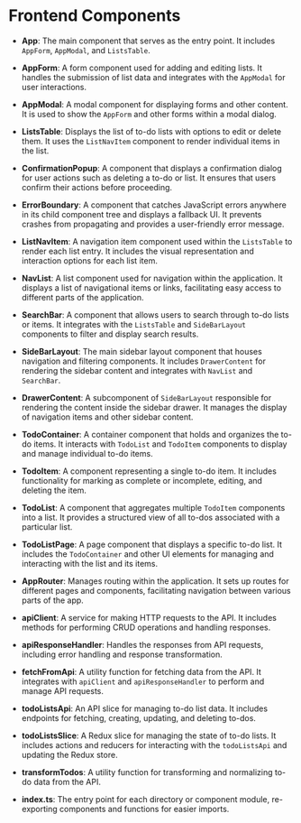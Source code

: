 # Frontend Components

- **App**: The main component that serves as the entry point. It includes `AppForm`, `AppModal`, and `ListsTable`.

- **AppForm**: A form component used for adding and editing lists. It handles the submission of list data and integrates with the `AppModal` for user interactions.

- **AppModal**: A modal component for displaying forms and other content. It is used to show the `AppForm` and other forms within a modal dialog.

- **ListsTable**: Displays the list of to-do lists with options to edit or delete them. It uses the `ListNavItem` component to render individual items in the list.

- **ConfirmationPopup**: A component that displays a confirmation dialog for user actions such as deleting a to-do or list. It ensures that users confirm their actions before proceeding.

- **ErrorBoundary**: A component that catches JavaScript errors anywhere in its child component tree and displays a fallback UI. It prevents crashes from propagating and provides a user-friendly error message.

- **ListNavItem**: A navigation item component used within the `ListsTable` to render each list entry. It includes the visual representation and interaction options for each list item.

- **NavList**: A list component used for navigation within the application. It displays a list of navigational items or links, facilitating easy access to different parts of the application.

- **SearchBar**: A component that allows users to search through to-do lists or items. It integrates with the `ListsTable` and `SideBarLayout` components to filter and display search results.

- **SideBarLayout**: The main sidebar layout component that houses navigation and filtering components. It includes `DrawerContent` for rendering the sidebar content and integrates with `NavList` and `SearchBar`.

- **DrawerContent**: A subcomponent of `SideBarLayout` responsible for rendering the content inside the sidebar drawer. It manages the display of navigation items and other sidebar content.

- **TodoContainer**: A container component that holds and organizes the to-do items. It interacts with `TodoList` and `TodoItem` components to display and manage individual to-do items.

- **TodoItem**: A component representing a single to-do item. It includes functionality for marking as complete or incomplete, editing, and deleting the item.

- **TodoList**: A component that aggregates multiple `TodoItem` components into a list. It provides a structured view of all to-dos associated with a particular list.

- **TodoListPage**: A page component that displays a specific to-do list. It includes the `TodoContainer` and other UI elements for managing and interacting with the list and its items.

- **AppRouter**: Manages routing within the application. It sets up routes for different pages and components, facilitating navigation between various parts of the app.

- **apiClient**: A service for making HTTP requests to the API. It includes methods for performing CRUD operations and handling responses.

- **apiResponseHandler**: Handles the responses from API requests, including error handling and response transformation.

- **fetchFromApi**: A utility function for fetching data from the API. It integrates with `apiClient` and `apiResponseHandler` to perform and manage API requests.

- **todoListsApi**: An API slice for managing to-do list data. It includes endpoints for fetching, creating, updating, and deleting to-dos.

- **todoListsSlice**: A Redux slice for managing the state of to-do lists. It includes actions and reducers for interacting with the `todoListsApi` and updating the Redux store.

- **transformTodos**: A utility function for transforming and normalizing to-do data from the API.

- **index.ts**: The entry point for each directory or component module, re-exporting components and functions for easier imports.
